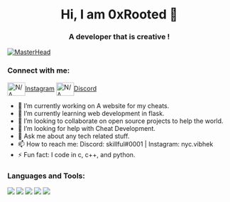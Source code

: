 <h1 align="center">Hi, I am 0xRooted 👋</h1>
<h3 align="center">A developer that is creative !</h3>

[![MasterHead](https://i.giphy.com/media/qgQUggAC3Pfv687qPC/giphy.webp)](https://www.spectrumguides.xyz)

<h3 align="left">Connect with me:</h3>
<p align="left">
<a target="_blank" href="https://www.instagram.com/nyc.vibhek/"><img align="center" src="https://img.icons8.com/color/48/000000/instagram-new--v1.png" alt="N/A" height="30" width="40" />Instagram</a>
<a target="_blank" href="https://www.discord.com/invite/SpectrumGuides" target="blank"><img align="center" src="https://img.icons8.com/nolan/64/discord-logo.png" alt="N/A" height="30" width="40" />Discord</a>
</p>

- 🔭 I’m currently working on A website for my cheats.
- 🌱 I’m currently learning web development in flask.
- 👯 I’m looking to collaborate on open source projects to help the world.
- 🤔 I’m looking for help with Cheat Development.
- 💬 Ask me about any tech related stuff.
- 📫 How to reach me: Discord: skillful#0001 | Instagram: nyc.vibhek
- ⚡ Fun fact: I code in c, c++, and python.
<h3 align="left">Languages and Tools:</h3>
<img src="https://img.icons8.com/color/48/000000/c-plus-plus-logo.png"/>
<img src="https://img.icons8.com/ios/50/000000/circled-c.png"/>
<img src="https://img.icons8.com/ios/50/000000/c-sharp-logo.png"/>
<img src="https://img.icons8.com/fluency/48/000000/python.png"/>

<img src="https://github-readme-stats.vercel.app/api?username=0xRooted&&show_icons=true&title_color=ffffff&icon_color=bb2acf&text_color=daf7dc&bg_color=151515">
